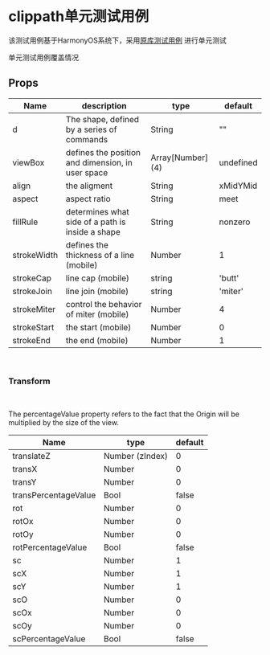 # clippath单元测试用例

该测试用例基于HarmonyOS系统下，采用[原库测试用例](https://gitee.com/harmonyOS_tony/harmony/blob/master/ClipPathViewDemo-CAPI.tsx)
进行单元测试

单元测试用例覆盖情况

## Props

| Name | description | type | default |
| --- | --- | --- | --- |
| d | The shape, defined by a series of commands   | String | "" |
| viewBox | defines the position and dimension, in user space    | Array[Number] (4) | undefined |
| align | the aligment     | String | xMidYMid |
| aspect | aspect ratio   | String | meet |
| fillRule | determines what side of a path is inside a shape  | String | nonzero |
| strokeWidth | defines the thickness of a line (mobile) | Number | 1 
| strokeCap | line cap  (mobile) | string | 'butt' |
| strokeJoin | line join  (mobile) | string | 'miter' |
| strokeMiter | control the behavior of miter (mobile) | Number | 4 |
| strokeStart | the start  (mobile) | Number | 0 |
| strokeEnd | the end  (mobile) | Number | 1 |

<br>

### Transform ###  

<br>

The percentageValue property refers to the fact that the Origin will be multiplied by the size of the view.

| Name | type | default |
| --- | --- | --- |
| translateZ | Number (zIndex) | 0 |
| transX | Number | 0 |
| transY | Number | 0 |
| transPercentageValue | Bool | false |
| rot | Number | 0 |
| rotOx | Number | 0 |
| rotOy | Number | 0 |
| rotPercentageValue | Bool | false |
| sc | Number | 1 |
| scX | Number | 1 |
| scY | Number | 1 |
| scO | Number | 0 |
| scOx | Number | 0 |
| scOy | Number | 0 |
| scPercentageValue | Bool | false |